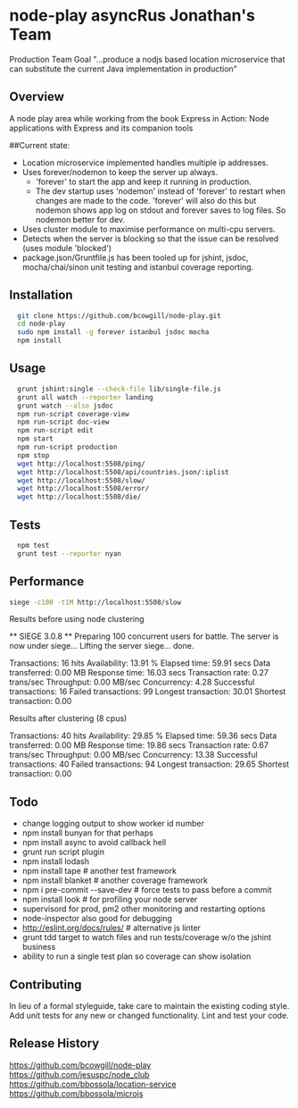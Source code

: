 node-play asyncRus Jonathan's Team
==================================

Production Team Goal
"...produce a nodjs based location microservice that can substitute the current Java implementation in production"

## Overview

A node play area while working from the book Express in Action: Node applications with Express and its companion tools

##Current state:

- Location microservice implemented handles multiple ip addresses.
- Uses forever/nodemon to keep the server up always.
  * 'forever' to start the app and keep it running in production.
  * The dev startup uses 'nodemon' instead of 'forever' to restart when changes are made to the code. 'forever' will also do this but nodemon shows app log on stdout and forever saves to log files. So nodemon better for dev. 
- Uses cluster module to maximise performance on multi-cpu servers.
- Detects when the server is blocking so that the issue can be resolved (uses module 'blocked')
- package.json/Gruntfile.js has been tooled up for jshint, jsdoc, mocha/chai/sinon unit testing and istanbul coverage reporting.

## Installation

```bash
  git clone https://github.com/bcowgill/node-play.git
  cd node-play
  sudo npm install -g forever istanbul jsdoc mocha
  npm install
```

## Usage

```bash
  grunt jshint:single --check-file lib/single-file.js
  grunt all watch --reporter landing
  grunt watch --also jsdoc
  npm run-script coverage-view
  npm run-script doc-view
  npm run-script edit
  npm start
  npm run-script production
  npm stop
  wget http://localhost:5508/ping/
  wget http://localhost:5508/api/countries.json/:iplist
  wget http://localhost:5508/slow/
  wget http://localhost:5508/error/
  wget http://localhost:5508/die/
```

## Tests

```bash
  npm test
  grunt test --reporter nyan
```

## Performance

```bash
siege -c100 -t1M http://localhost:5508/slow
```

Results before using node clustering

** SIEGE 3.0.8
** Preparing 100 concurrent users for battle.
The server is now under siege...
Lifting the server siege...      done.

Transactions:		          16 hits
Availability:		       13.91 %
Elapsed time:		       59.91 secs
Data transferred:	        0.00 MB
Response time:		       16.03 secs
Transaction rate:	        0.27 trans/sec
Throughput:		        0.00 MB/sec
Concurrency:		        4.28
Successful transactions:          16
Failed transactions:	          99
Longest transaction:	       30.01
Shortest transaction:	        0.00

Results after clustering (8 cpus)

Transactions:		          40 hits
Availability:		       29.85 %
Elapsed time:		       59.36 secs
Data transferred:	        0.00 MB
Response time:		       19.86 secs
Transaction rate:	        0.67 trans/sec
Throughput:		        0.00 MB/sec
Concurrency:		       13.38
Successful transactions:          40
Failed transactions:	          94
Longest transaction:	       29.65
Shortest transaction:	        0.00

## Todo

- change logging output to show worker id number
- npm install bunyan for that perhaps
- npm install async to avoid callback hell
- grunt run script plugin
- npm install lodash
- npm install tape # another test framework
- npm install blanket # another coverage framework
- npm i pre-commit --save-dev  # force tests to pass before a commit
- npm install look # for profiling your node server
- supervisord for prod, pm2 other monitoring and restarting options
- node-inspector also good for debugging
- http://eslint.org/docs/rules/ # alternative js linter
- grunt tdd target to watch files and run tests/coverage w/o the jshint business
- ability to run a single test plan so coverage can show isolation

## Contributing

In lieu of a formal styleguide, take care to maintain the existing coding style.
Add unit tests for any new or changed functionality. Lint and test your code.

## Release History

https://github.com/bcowgill/node-play
https://github.com/jesuspc/node_club
https://github.com/bbossola/location-service
https://github.com/bbossola/microjs

